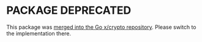 # PACKAGE DEPRECATED

This package was [merged into the Go x/crypto repository](https://github.com/golang/crypto/pkcs12). Please switch to the implementation there.

